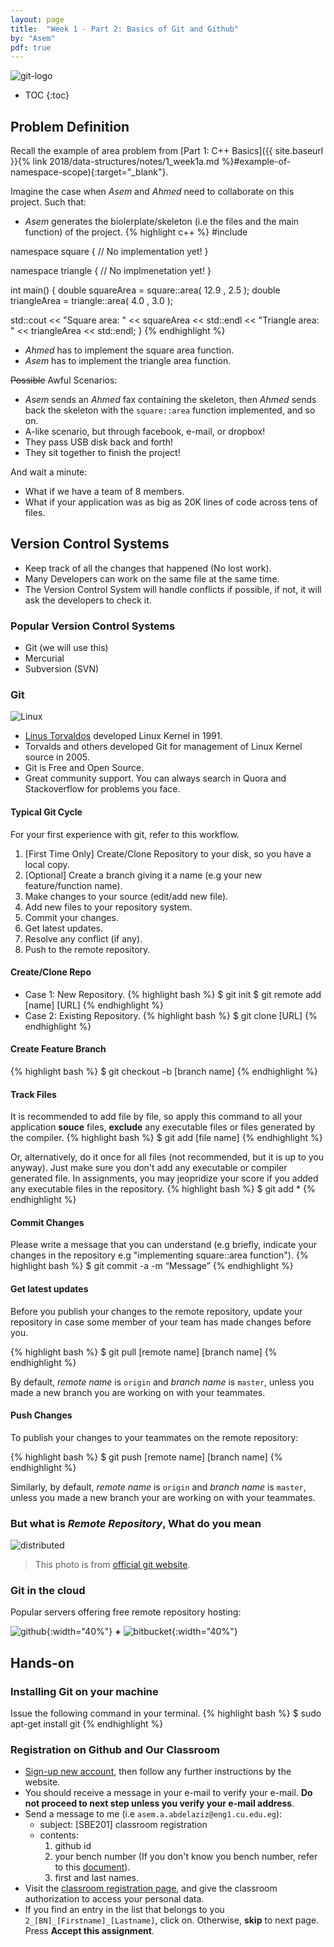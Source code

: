 ```yaml
---
layout: page
title:  "Week 1 - Part 2: Basics of Git and Github"
by: "Asem"
pdf: true
---
```


![git-logo](../gallery/Git-logo.svg)

* TOC
{:toc}

## Problem Definition

Recall the example of area problem from [Part 1: C++ Basics]({{ site.baseurl }}{% link 2018/data-structures/notes/1_week1a.md %}#example-of-namespace-scope){:target="_blank"}.


Imagine the case when *Asem* and *Ahmed* need to collaborate on this project. Such that:

* *Asem* generates the biolerplate/skeleton (i.e the files and the main function) of the project. 
{% highlight c++ %}
#include <iostream>

namespace square
{
    // No implementation yet!
}

namespace triangle
{
    // No implmenetation yet!
}

int main()
{
  double squareArea = square::area( 12.9 , 2.5 );
  double triangleArea = triangle::area( 4.0 , 3.0 );

  std::cout << "Square area: " << squareArea << std::endl 
            << "Triangle area: " << triangleArea << std::endl;
}
{% endhighlight %}
* *Ahmed* has to implement the square area function.
* *Asem* has to implement the triangle area function.

~~Possible~~ Awful Scenarios:

* *Asem* sends an *Ahmed* fax containing the skeleton, then *Ahmed* sends back the skeleton with the `square::area` function implemented, and so on.
* A-like scenario, but through facebook, e-mail, or dropbox!
* They pass USB disk back and forth!
* They sit together to finish the project!

And wait a minute:

* What if we have a team of 8 members.
* What if your application was as big as 20K lines of code across tens of files.

## Version Control Systems

* Keep track of all the changes that happened (No lost work).
* Many Developers can work on the same file at the same time.
* The Version Control System will handle conflicts if possible, if not, it
 will ask the developers to check it.

### Popular Version Control Systems

* Git (we will use this)
* Mercurial
* Subversion (SVN)

### Git

![Linux](../gallery/Linus_Torvalds.jpeg.jpg)

* [Linus Torvaldos](https://en.wikipedia.org/wiki/Linus_Torvalds) developed Linux Kernel in 1991.
* Torvalds and others developed Git for management of Linux Kernel source in 2005.
* Git is Free and Open Source.
* Great community support. You can always search in Quora and Stackoverflow for problems you face.

#### Typical Git Cycle

For your first experience with git, refer to this workflow.

1. \[First Time Only\] Create/Clone Repository to your disk, so you have a local copy.
2. \[Optional\] Create a branch giving it a name (e.g your new feature/function name).
3. Make changes to your source (edit/add new file).
4. Add new files to your repository system.
5. Commit your changes.
6. Get latest updates.
7. Resolve any conflict (if any).
8. Push to the remote repository.

#### Create/Clone Repo

* Case 1: New Repository.
{% highlight bash %}
$ git init
$ git remote add [name] [URL]
{% endhighlight %}
* Case 2: Existing Repository.
{% highlight bash %}
$ git clone [URL]
{% endhighlight %}

#### Create Feature Branch

{% highlight bash %}
$ git checkout –b [branch name]
{% endhighlight %}

#### Track Files

It is recommended to add file by file, so apply this command to all your application **souce** files, **exclude** any executable files or files generated by the compiler.
{% highlight bash %}
$ git add [file name]
{% endhighlight %}

Or, alternatively, do it once for all files (not recommended, but it is up to you anyway). Just make sure you don't add any executable or compiler generated file. In assignments, you may jeopridize your score if you added any executable files in the repository.
{% highlight bash %}
$ git add *
{% endhighlight %}

#### Commit Changes

Please write a message that you can understand (e.g briefly, indicate your changes in the repository e.g "implementing square::area function").
{% highlight bash %}
$ git commit -a -m “Message”
{% endhighlight %}

#### Get latest updates

Before you publish your changes to the remote repository, update your repository in case some member of your team has made changes before you.

{% highlight bash %}
$ git pull [remote name] [branch name]
{% endhighlight %}

By default, *remote name* is `origin` and *branch name* is `master`, unless you made a new branch you are working on with your teammates.

#### Push Changes

To publish your changes to your teammates on the remote repository:

{% highlight bash %}
$ git push [remote name] [branch name]
{% endhighlight %}

Similarly, by default, *remote name* is `origin` and *branch name* is `master`, unless you made a new branch your are working on with your teammates.

### But what is *Remote Repository*, What do you mean

![distributed](../gallery/distributed.png)
> This photo is from [official git website](https://git-scm.com/book/en/v2/Getting-Started-About-Version-Control).

### Git in the cloud

Popular servers offering free remote repository hosting:

![github](../gallery/github.jpg){:width="40%"} **+** ![bitbucket](../gallery/Bitbucket.svg){:width="40%"}

## Hands-on

### Installing Git on your machine

Issue the following command in your terminal.
{% highlight bash %}
$ sudo apt-get install git
{% endhighlight %}

### Registration on Github and Our Classroom

* [Sign-up new account](https://github.com/), then follow any further instructions by the website.
* You should receive a message in your e-mail to verify your e-mail. **Do not proceed to next step unless you verify your e-mail address**.
* Send a message to me (i.e `asem.a.abdelaziz@eng1.cu.edu.eg`):
  * subject: [SBE201] classroom registration
  * contents:
      1. github id
      2. your bench number (If you don't know you bench number, refer to this [document](http://eng.cu.edu.eg/wp-content/uploads/StudentsLists2016/SBE/2.xls)).
      3. first and last names.
* Visit the [classroom registration page](https://classroom.github.com/a/1jyf5WHm), and give the classroom authorization to access your personal data.
* If you find an entry in the list that belongs to you `2_[BN]_[Firstname]_[Lastname]`, click on. Otherwise, **skip** to next page. Press **Accept this assignment**.